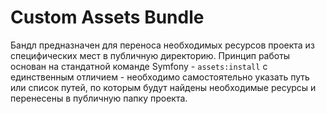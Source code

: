 Custom Assets Bundle
====================

Бандл предназначен для переноса необходимых ресурсов проекта из специфических мест в публичную директорию. 
Принцип работы основан на стандатной команде Symfony - `assets:install` с единственным отличием - необходимо
самостоятельно указать путь или список путей, по которым будут найдены необходимые ресурсы и перенесены в публичную
папку проекта.
